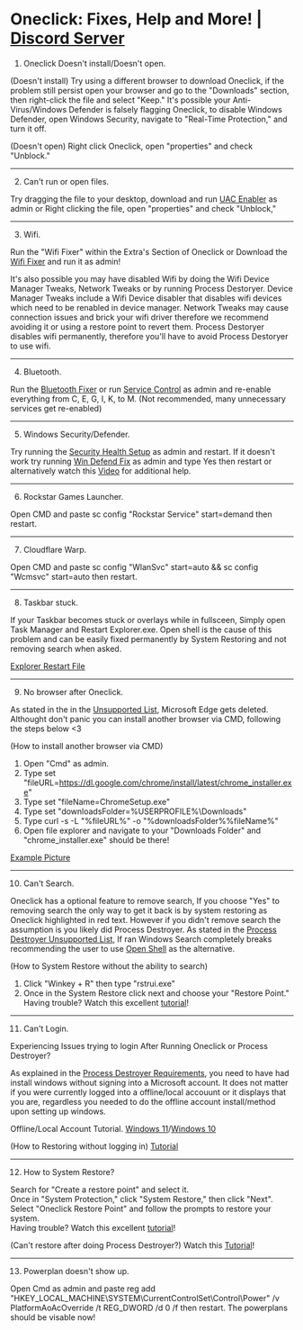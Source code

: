 # Oneclick: Fixes, Help and More! | [Discord Server](https://discord.gg/B8EmFVkdFU)

1. Oneclick Doesn't install/Doesn't open.

(Doesn't install)
Try using a different browser to download Oneclick, if the problem still persist open your browser and go to the "Downloads" section, then right-click the file and select "Keep." It's possible your Anti-Virus/Windows Defender is falsely flagging Oneclick, to disable Windows Defender, open Windows Security, navigate to "Real-Time Protection," and turn it off.

(Doesn't open)
Right click Oneclick, open "properties" and check "Unblock."
___

2. Can't run or open files.
   
Try dragging the file to your desktop, download and run [UAC Enabler](https://github.com/QuakedK/Downloads/blob/main/UAC%20Enabler.bat) as admin or Right clicking the file, open "properties" and check "Unblock,"

___   

3. Wifi.
   
Run the "Wifi Fixer" within the Extra's Section of Oneclick or Download the [Wifi Fixer](https://github.com/QuakedK/Downloads/blob/main/Turn%20On%20Wifi.bat) and run it as admin!

It's also possible you may have disabled Wifi by doing the Wifi Device Manager Tweaks, Network Tweaks or by running Process Destoryer. Device Manager Tweaks include a Wifi Device disabler that disables wifi devices which need to be renabled in device manager. Network Tweaks may cause connection issues and brick your wifi driver therefore we recommend avoiding it or using a restore point to revert them. Process Destoryer disables wifi permanently, therefore you'll have to avoid Process Destoryer to use wifi.
___

4. Bluetooth.

Run the [Bluetooth Fixer](https://github.com/QuakedK/Downloads/blob/main/Bluetooth%20Fixer.bat) or run [Service Control](https://github.com/QuakedK/Downloads/blob/main/Service%20Control.bat) as admin and re-enable everything from  C, E, G, I, K, to M. (Not recommended, many unnecessary services get re-enabled)
___

5. Windows Security/Defender.
   
Try running the [Security Health Setup](https://github.com/QuakedK/Downloads/blob/main/securityhealthsetup_e16941e14861a6d24750ecdf05c548189b33182a.exe) as admin and restart. If it doesn't work try running [Win Defend Fix](https://github.com/QuakedK/Downloads/blob/main/Win%20Defend%20Fix.bat) as admin and type Yes then restart or alternatively watch this [Video](https://www.youtube.com/watch?v=P5Y9EASsK9Y) for additional help.
___

6. Rockstar Games Launcher.

Open CMD and paste sc config "Rockstar Service" start=demand then restart.
___

7. Cloudflare Warp.

Open CMD and paste sc config "WlanSvc" start=auto &&  sc config "Wcmsvc" start=auto then restart.
___

8. Taskbar stuck.

If your Taskbar becomes stuck or overlays while in fullsceen, Simply open Task Manager and Restart Explorer.exe.
Open shell is the cause of this problem and can be easily fixed permanently by System Restoring and not removing search when asked.

[Explorer Restart File](https://github.com/QuakedK/Downloads/blob/main/Explorer%20Restart.bat)
___

9. No browser after Oneclick.

As stated in the in the [Unsupported List](<https://github.com/QuakedK/Oneclick/blob/main/Unsupported%20Features.md>), Microsoft Edge gets deleted. Althought don't panic you can install another browser via CMD, following the steps below <3

(How to install another browser via CMD)
1. Open "Cmd" as admin.
2. Type set "fileURL=https://dl.google.com/chrome/install/latest/chrome_installer.exe"
3. Type set "fileName=ChromeSetup.exe"
4. Type set "downloadsFolder=%USERPROFILE%\Downloads\"
5. Type curl -s -L "%fileURL%" -o "%downloadsFolder%%fileName%"
6. Open file explorer and navigate to your "Downloads Folder" and "chrome_installer.exe" should be there!

[Example Picture](https://imgur.com/a/Q9rWHqr)
___

10. Can't Search.

Oneclick has a optional feature to remove search, If you choose "Yes" to removing search the only way to get it back is by system restoring as Oneclick highlighted in red text. However if you didn't remove search the assumption is you likely did Process Destroyer. As stated in the [Process Destroyer Unsupported List](<https://github.com/QuakedK/Process-Destroyer/blob/main/Unsupported%20Features.md>), If ran Windows Search completely breaks recommending the user to use [Open Shell](<https://github.com/Open-Shell/Open-Shell-Menu>) as the alternative.

(How to System Restore without the ability to search)
1.  Click "Winkey + R" then type "rstrui.exe"
2. Once in the System Restore click next and choose your "Restore Point."
Having trouble? Watch this excellent [tutorial](<https://www.youtube.com/watch?v=reOct_5rm00>)!
___

11. Can't Login.

Experiencing Issues trying to login After Running Oneclick or Process Destroyer?

As explained in the [Process Destroyer Requirements](<https://github.com/QuakedK/Process-Destroyer/blob/main/Requirements.md>), you need to have had install windows without signing into a Microsoft account. It does not matter if you were currently logged into a offline/local accouunt or it displays that you are, regardless you needed to do the offline account install/method upon setting up windows.

Offline/Local Account Tutorial. [Windows 11](<https://youtu.be/VOtOEEGxbu4?si=Q9WdHbVFJQExuPk8>)/[Windows 10](<https://www.youtube.com/watch?v=rHEgHumzjVQ>)

(How to Restoring without logging in)
[Tutorial](<https://www.tiktok.com/t/ZTYoQrNHx/>)    
___

12. How to System Restore?
    
Search for "Create a restore point" and select it.  
Once in "System Protection," click "System Restore," then click "Next".  
Select "Oneclick Restore Point" and follow the prompts to restore your system.  
Having trouble? Watch this excellent [tutorial](<https://www.youtube.com/watch?v=reOct_5rm00>)!

(Can't restore after doing Process Destroyer?)
Watch this [Tutorial](https://www.tiktok.com/t/ZTYoQrNHx/)!
___

13. Powerplan doesn't show up.

Open Cmd as admin and paste reg add "HKEY_LOCAL_MACHINE\SYSTEM\CurrentControlSet\Control\Power" /v PlatformAoAcOverride /t REG_DWORD /d 0 /f then restart. The powerplans should be visable now!
